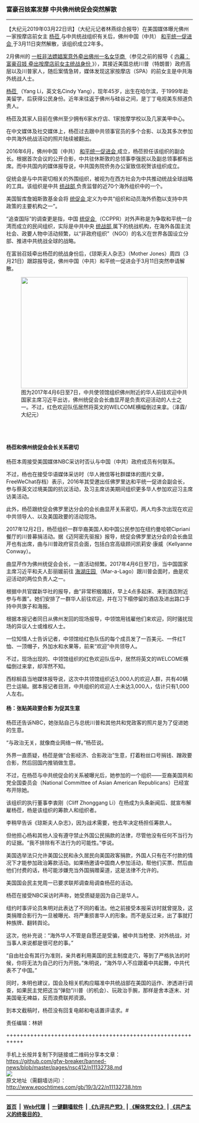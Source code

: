 ### 富豪召妓案发酵 中共佛州统促会突然解散
------------------------

<p>
 【大纪元2019年03月22日讯】（大纪元记者林燕综合报导）在美国媒体曝光佛州一家按摩店前女主
 <a href="http://www.epochtimes.com/gb/tag/%E6%9D%A8%E8%8E%85.html">
  杨莅
 </a>
 与中共统战组织有关后，佛州中国（中共）
 <a href="http://www.epochtimes.com/gb/tag/%E5%92%8C%E5%B9%B3%E7%BB%9F%E4%B8%80%E4%BF%83%E8%BF%9B%E4%BC%9A.html">
  和平统一促进会
 </a>
 于3月11日突然解散，该组织成立2年多。
</p>
<p>
 2月佛州的
 <a href="http://www.epochtimes.com/gb/19/3/11/n11105502.htm">
  一桩非法嫖娼案意外牵出佛州一名女华商
 </a>
 （参见之前的报导《
 <a href="http://www.epochtimes.com/gb/19/3/11/n11105502.htm">
  内幕：富豪召妓 牵出按摩店前女主统战身份
 </a>
 》），其接近美国总统川普（特朗普）政府高层以及川普家人，随后案情急转，媒体发现这家按摩店（SPA）的前女主是中共海外统战人士。
</p>
<p>
 <a href="http://www.epochtimes.com/gb/tag/%E6%9D%A8%E8%8E%85.html">
  杨莅
 </a>
 （Yang Li，英文名Cindy Yang），现年45岁，出生在哈尔滨，于1999年赴美留学，后获得公民身份。近年来往返于佛州与硅谷之间，是丁丁电视美东频道负责人。
</p>
<p>
 杨莅及其家人目前在佛州至少拥有6家水疗店、1家按摩学校以及几家美甲中心。
</p>
<p>
 在中文媒体及社交媒体上，杨莅过去跟中共领事官员的多个合影、以及其多次参加中共海外统战活动的照片陆续被翻出。
</p>
<p>
 2016年6月，佛州中国（中共）
 <a href="http://www.epochtimes.com/gb/tag/%E5%92%8C%E5%B9%B3%E7%BB%9F%E4%B8%80%E4%BF%83%E8%BF%9B%E4%BC%9A.html">
  和平统一促进会
 </a>
 成立，杨莅担任该组织的副会长。根据首次会议的公开合影，中共驻休斯敦的总领事李强民以及副总领事都有出席。而中共国内的媒体报导说，中共国务院侨务办公室致信祝贺该组织成立。
</p>
<p>
 促统会是与中共密切相关的外围组织，被视为在西方社会为中共推动统战全球战略的工具。该组织是中共
 <a href="http://www.epochtimes.com/gb/tag/%E7%BB%9F%E6%88%98%E9%83%A8.html">
  统战部
 </a>
 负责监督的近70个海外组织中的一个。
</p>
<p>
 美国智库詹姆斯敦基金会将
 <a href="http://www.epochtimes.com/gb/tag/%E7%BB%9F%E4%BF%83%E4%BC%9A.html">
  统促会
 </a>
 定义为中共“组织和动员海外侨胞以支持中共政策的主要机构之一”。
</p>
<p>
 “追查国际”的调查更是指，中国
 <a href="http://www.epochtimes.com/gb/tag/%E7%BB%9F%E4%BF%83%E4%BC%9A.html">
  统促会
 </a>
 （CCPPR）对外声称是为争取和平统一台湾而成立的民间组织，实际是中共中央
 <a href="http://www.epochtimes.com/gb/tag/%E7%BB%9F%E6%88%98%E9%83%A8.html">
  统战部
 </a>
 属下的统战机构，在海外各国主流社会、政要人物中活动频繁，以“非政府组织”（NGO）的名义在世界各国设立分部、推进中共统战全球的战略。
</p>
<p>
 在富翁召妓牵出杨莅的统战身份后，《琼斯夫人杂志》（Mother Jones）周四（3月21日）跟踪报导说，佛州中国（中共）和平统一促进会于3月11日突然申请解散。
</p>
<figure class="wp-caption aligncenter" id="attachment_11133273" style="width: 450px">
 <a href="http://i.epochtimes.com/assets/uploads/2019/03/IMG_4616-Copy-450x300.jpg">
  <img alt="" class="wp-image-11133273 size-medium" height="300" src="http://i.epochtimes.com/assets/uploads/2019/03/IMG_4616-Copy-450x300-450x300.jpg" width="450"/>
 </a>
 <br/><figcaption class="wp-caption-text">
  图为2017年4月6日至7日，中共使领馆组织佛州附近的华人前往欢迎中共国家主席习近平出访，佛州统促会会长曲显芹是负责欢迎活动的人士之一。不过，红色欢迎队伍居然将英文的WELCOME横幅倒过来拿。（泽霖/大纪元）
 </figcaption><br/>
</figure><br/>
<h4>
 杨莅和佛州统促会会长关系密切
</h4>
<p>
 杨莅本周接受美国媒体NBC采访时否认与中国（中共）政府成员有何联系。
</p>
<p>
 不过，杨也在接受华语媒体采访时（华人微信等社群媒体的图片文章，FreeWeChat存档）表示，2016年其受邀出任佛罗里达和平统一促进会副会长，参与蔡英文过境美国的抗议活动，及习主席访美期间组织更多华人参加欢迎习主席访美活动。
</p>
<p>
 此外，杨莅跟统促会佛罗里达分会的会长曲显芹关系密切，两人均多次出现在欢迎中共领导人、以及美国政要的活动现场。
</p>
<p>
 2017年12月2日，杨莅组织一群华裔美国人和中国公民参加在纽约曼哈顿Cipriani餐厅的川普募捐活动。据《迈阿密先驱报》报导，统促会佛罗里达分会的会长曲显芹也有出席，曲与川普政府官员会面，包括白宫高级顾问凯莉安·康威（Kellyanne Conway）。
</p>
<p>
 曲显芹作为佛州统促会会长，一直活动频繁。2017年4月6日至7日，当中国国家主席习近平和夫人彭丽媛前往
 <a href="http://www.epochtimes.com/gb/tag/%E6%B5%B7%E6%B9%96%E5%BA%84%E5%9B%AD.html">
  海湖庄园
 </a>
 （Mar-a-Lago）跟川普会面时，曲是欢迎活动的两位负责人之一。
</p>
<p>
 根据中共官媒新华社的报导，曲“非常积极踊跃，早上4点多起床、来到酒店附近参与布置”。她们安排了一群华人前往欢迎，并在习下榻停留的酒店及进出路口手持中共旗子和海报。
</p>
<p>
 根据本报记者同日从佛州发回的现场报导，中领馆用钱雇他们来欢迎，同时骚扰现场的异议人士或维权人士。
</p>
<p>
 一位知情人士告诉记者，中领馆给红色队伍的每个成员发了一百美元、一件红T恤、一顶帽子，外加水和水果等，前来“欢迎”中共领导人。
</p>
<p>
 不过，现场出现的、中领馆组织的红色欢迎队伍中，居然将英文的WELCOME横幅倒过来拿，却浑然不知。
</p>
<p>
 西棕榈县当地媒体报导说，这次中共领馆组织近3,000人的欢迎人群，共有40辆巴士运输。据本报记者目测，中共组织的欢迎人士未达3,000人，估计只有1,000人左右。
</p>
<h4>
 杨：张贴美政要合影 为促其生意
</h4>
<p>
 杨莅还告诉NBC，她张贴自己与总统川普和其他共和党政客的照片是为了促进她的生意。
</p>
<p>
 “与政治无关，就像商业网络一样。”杨莅说。
</p>
<p>
 外界一直质疑，杨莅是做“合影经济、合影政治”生意，打着粉丝口号捐钱、蹭政要合影，然后回国内推销做生意。
</p>
<p>
 不过，在杨莅与中共统促会的关系被曝光后，她参加的一个组织——亚裔美国共和党全国委员会（National Committee of Asian American Republicans）已经宣布开除她。
</p>
<p>
 该组织的执行董事李衷刚（Cliff Zhonggang Li）在杨成为头条新闻后、就宣布解雇杨莅，杨是该组织的筹款人和组织者。
</p>
<p>
 李稍早告诉《琼斯夫人杂志》，因为战术需要，他去年决定杨担任筹款人。
</p>
<p>
 但他担心杨和其他人没有遵守禁止外国公民捐款的法律，尽管他没有任何不当行为的证据。“我不排除有不法行为的可能性。”李说。
</p>
<p>
 美国选举法只允许美国公民和永久居民向美国政客捐款，外国人只有在不付款的情况下才能参加政治筹款活动。如果杨邀请中国商人参加活动，帮他们买票、然后由他们付费的话，杨可能涉嫌充当外国捐赠渠道，这是法律不允许的。
</p>
<p>
 美国国会民主党周一已要求联邦调查局调查杨莅的活动。
</p>
<p>
 杨莅在接受NBC采访时声称，她受质疑是因为自己是华人。
</p>
<p>
 纽约时事评论员朱明对此表达了不同的看法。他之前接受本报采访时就曾提及，这类捐赠合影行为一旦被曝光、将严重损害华人的形象。而不是反过来，出了事就打种族牌、翻转舆论。
</p>
<p>
 这次，他补充说：“海外华人不管是自愿还是受骗，被中共当枪使、对外统战，对当事人来说都是很可悲的事。”
</p>
<p>
 “自由社会有其行为准则，亲共者利用美国的民主制度走穴，等到了严格执法的时候，你将无法为自己的行为开脱。”朱明说，“海外华人不应跟着中共起舞，中共代表不了中国。”
</p>
<p>
 同时，朱明也建议，国会及相关机构应瞄准中共统战部在美国的运作、渗透进行调查，如果民主党把这当“弹劾”川普（的机会）、玩政治手腕，那样是舍本逐末、对美国毫无裨益，反而浪费联邦资源。
</p>
<p>
 到本文截稿时，杨莅没有回复电邮和电话置评请求。#
</p>
<p>
 责任编辑：林妍
</p>

+++++++++++++++++++++++++++++++++++++++++++++++++++++++++++<br/><br/>
手机上长按并复制下列链接或二维码分享本文章：<br/>
https://github.com/gfw-breaker/banned-news/blob/master/pages/nsc412/n11132738.md <br/>
<a href='https://github.com/gfw-breaker/banned-news/blob/master/pages/nsc412/n11132738.md'><img src='https://github.com/gfw-breaker/banned-news/blob/master/pages/nsc412/n11132738.md.png'/></a> <br/>
原文地址（需翻墙访问）：http://www.epochtimes.com/gb/19/3/22/n11132738.htm


------------------------
#### [首页](https://github.com/gfw-breaker/banned-news/blob/master/README.md) &nbsp;|&nbsp; [Web代理](https://github.com/labour-camp/helloworld) &nbsp;|&nbsp; [一键翻墙软件](https://github.com/gfw-breaker/nogfw/blob/master/README.md) &nbsp;| [《九评共产党》](https://github.com/gfw-breaker/9ping.md/blob/master/README.md#九评之一评共产党是什么) | [《解体党文化》](https://github.com/gfw-breaker/jtdwh.md/blob/master/README.md) | [《共产主义的终极目的》](https://github.com/gfw-breaker/gczydzjmd.md/blob/master/README.md)


